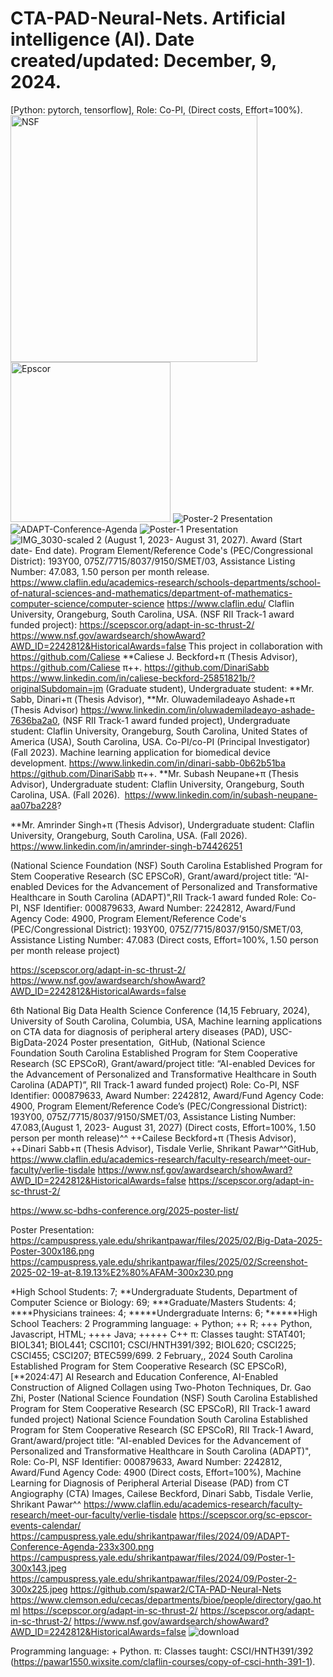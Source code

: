# CTA-PAD-Neural-Nets. Artificial intelligence (AI). Date created/updated: December, 9, 2024.
[Python: pytorch, tensorflow], Role: Co-PI, (Direct costs, Effort=100%).
<img width="395" alt="NSF" src="https://github.com/spawar2/CTA-PAD-Neural-Nets/assets/25118302/a993a0fb-b851-49dd-9e56-cb499f91012c">
<img width="256" alt="Epscor" src="https://github.com/spawar2/CTA-PAD-Neural-Nets/assets/25118302/687b7f15-5184-425b-bb7d-6102fbc5a51a">
![Poster-2 Presentation](https://github.com/user-attachments/assets/354fe9d4-8922-44d6-a2f0-2090f0bf7b46)
![ADAPT-Conference-Agenda](https://github.com/user-attachments/assets/50192df8-1fd7-4f92-b9f9-62ac54d75c54)
![Poster-1 Presentation](https://github.com/user-attachments/assets/9e2729d3-79e6-4629-a752-ae1080b065f5)
![IMG_3030-scaled 2](https://github.com/user-attachments/assets/3bf72f52-5681-4911-8fac-1796e69246ed)
(August 1, 2023- August 31, 2027).
Award (Start date- End date). Program Element/Reference Code's (PEC/Congressional District): 193Y00, 075Z/7715/8037/9150/SMET/03, Assistance Listing Number: 47.083, 1.50 person per month release.
https://www.claflin.edu/academics-research/schools-departments/school-of-natural-sciences-and-mathematics/department-of-mathematics-computer-science/computer-science
https://www.claflin.edu/ Claflin University, Orangeburg, South Carolina, USA.
(NSF RII Track-1 award funded project): https://scepscor.org/adapt-in-sc-thrust-2/
https://www.nsf.gov/awardsearch/showAward?AWD_ID=2242812&HistoricalAwards=false
This project in collaboration with https://github.com/Caliese **Caliese J. Beckford+π (Thesis Advisor), https://github.com/Caliese π​++.
https://github.com/DinariSabb https://www.linkedin.com/in/caliese-beckford-25851821b/?originalSubdomain=jm (Graduate student), Undergraduate student: **Mr. Sabb, Dinari+π (Thesis Advisor),  **Mr. Oluwademiladeayo Ashade+π (Thesis Advisor)
https://www.linkedin.com/in/oluwademiladeayo-ashade-7636ba2a0, (NSF RII Track-1 award funded project), Undergraduate student: Claflin University, Orangeburg, South Carolina, United States of America (USA), South Carolina, USA. Co-PI/co-PI (Principal Investigator) (Fall 2023). Machine learning application for biomedical device development. https://www.linkedin.com/in/dinari-sabb-0b62b51ba https://github.com/DinariSabb π​++.
**Mr. Subash Neupane+π (Thesis Advisor), Undergraduate student: Claflin University, Orangeburg, South Carolina, USA. (Fall 2026). 
https://www.linkedin.com/in/subash-neupane-aa07ba228?

**Mr. Amrinder Singh+π (Thesis Advisor), Undergraduate student: Claflin University, Orangeburg, South Carolina, USA. (Fall 2026). 
https://www.linkedin.com/in/amrinder-singh-b74426251

(National Science Foundation (NSF) South Carolina Established Program for Stem Cooperative Research (SC EPSCoR), Grant/award/project title: “AI-enabled Devices for the Advancement of Personalized and Transformative Healthcare in South Carolina (ADAPT)",RII Track-1 award funded Role: Co-PI, NSF Identifier: 000879633, Award Number: 2242812, Award/Fund Agency Code: 4900, Program Element/Reference Code's (PEC/Congressional District): 193Y00, 075Z/7715/8037/9150/SMET/03, Assistance Listing Number: 47.083 (Direct costs, Effort=100%, 1.50 person per month release project)

https://scepscor.org/adapt-in-sc-thrust-2/
https://www.nsf.gov/awardsearch/showAward?AWD_ID=2242812&HistoricalAwards=false

6th National Big Data Health Science Conference (14,15 February, 2024), University of South Carolina, Columbia, USA, Machine learning applications on CTA data for diagnosis of peripheral artery diseases (PAD), USC-BigData-2024 Poster presentation,  GitHub, (National Science Foundation South Carolina Established Program for Stem Cooperative Research (SC EPSCoR), Grant/award/project title: “AI-enabled Devices for the Advancement of Personalized and Transformative Healthcare in South Carolina (ADAPT)”, RII Track-1 award funded project) Role: Co-PI, NSF Identifier: 000879633, Award Number: 2242812, Award/Fund Agency Code: 4900, Program Element/Reference Code’s (PEC/Congressional District): 193Y00, 075Z/7715/8037/9150/SMET/03, Assistance Listing Number: 47.083,(August 1, 2023- August 31, 2027) (Direct costs, Effort=100%, 1.50 person per month release)^^ ++Cailese Beckford+π (Thesis Advisor), ++Dinari Sabb+π (Thesis Advisor), Tisdale Verlie, Shrikant Pawar^^GitHub,
https://www.claflin.edu/academics-research/faculty-research/meet-our-faculty/verlie-tisdale
https://www.nsf.gov/awardsearch/showAward?AWD_ID=2242812&HistoricalAwards=false
https://scepscor.org/adapt-in-sc-thrust-2/

https://www.sc-bdhs-conference.org/2025-poster-list/

Poster Presentation: https://campuspress.yale.edu/shrikantpawar/files/2025/02/Big-Data-2025-Poster-300x186.png
https://campuspress.yale.edu/shrikantpawar/files/2025/02/Screenshot-2025-02-19-at-8.19.13%E2%80%AFAM-300x230.png

*High School Students: 7; **Undergraduate Students, Department of Computer Science or Biology: 69; ***Graduate/Masters Students: 4; ****Physicians trainees: 4; *****Undergraduate Interns: 6; ******High School Teachers: 2
Programming language: + Python; ++ R; +++ Python, Javascript, HTML; ++++ Java; +++++ C++
π: Classes taught: STAT401; BIOL341; BIOL441; CSCI101; CSCI/HNTH391/392; BIOL620; CSCI225; CSCI455; CSCI207; BTEC599/699.
2 February,, 2024 South Carolina Established Program for Stem Cooperative Research (SC EPSCoR), [**2024:47] AI Research and Education Conference, AI-Enabled Construction of Aligned Collagen using Two-Photon Techniques, Dr. Gao Zhi, Poster (National Science Foundation (NSF) South Carolina Established Program for Stem Cooperative Research (SC EPSCoR), RII Track-1 award funded project) National Science Foundation South Carolina Established Program for Stem Cooperative Research (SC EPSCoR), RII Track-1 Award, Grant/award/project title: "AI-enabled Devices for the Advancement of Personalized and Transformative Healthcare in South Carolina (ADAPT)", Role: Co-PI, NSF Identifier: 000879633, Award Number: 2242812, Award/Fund Agency Code:	4900 (Direct costs, Effort=100%), Machine Learning for Diagnosis of Peripheral Arterial Disease (PAD) from CT Angiography (CTA) Images, Cailese Beckford, Dinari Sabb, Tisdale Verlie, Shrikant Pawar^^ https://www.claflin.edu/academics-research/faculty-research/meet-our-faculty/verlie-tisdale https://scepscor.org/sc-epscor-events-calendar/ https://campuspress.yale.edu/shrikantpawar/files/2024/09/ADAPT-Conference-Agenda-233x300.png https://campuspress.yale.edu/shrikantpawar/files/2024/09/Poster-1-300x143.jpeg https://campuspress.yale.edu/shrikantpawar/files/2024/09/Poster-2-300x225.jpeg https://github.com/spawar2/CTA-PAD-Neural-Nets https://www.clemson.edu/cecas/departments/bioe/people/directory/gao.html https://scepscor.org/adapt-in-sc-thrust-2/ https://scepscor.org/adapt-in-sc-thrust-2/ https://www.nsf.gov/awardsearch/showAward?AWD_ID=2242812&HistoricalAwards=false
![download](https://github.com/user-attachments/assets/5231eeb0-5088-4f32-aec8-a1ebd94650f9)

Programming language: + Python.
π: Classes taught: CSCI/HNTH391/392 (https://pawar1550.wixsite.com/claflin-courses/copy-of-csci-hnth-391-1).
